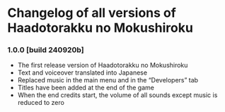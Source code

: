 # Changelog of all versions of Haadotorakku no Mokushiroku

### 1.0.0 [build 240920b]

- The first release version of Haadotorakku no Mokushiroku
- Text and voiceover translated into Japanese
- Replaced music in the main menu and in the “Developers” tab
- Titles have been added at the end of the game
- When the end credits start, the volume of all sounds except music is reduced to zero
